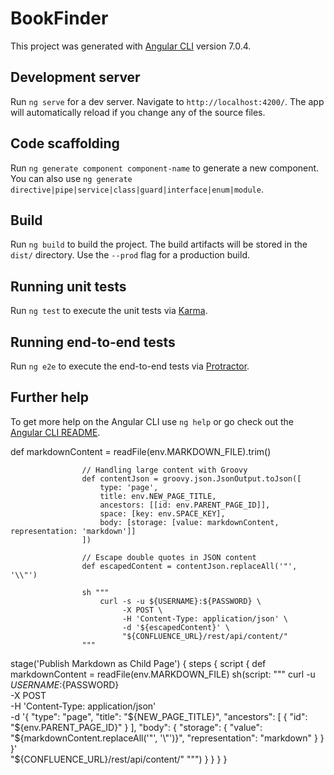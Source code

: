 # BookFinder

This project was generated with [Angular CLI](https://github.com/angular/angular-cli) version 7.0.4.

## Development server

Run `ng serve` for a dev server. Navigate to `http://localhost:4200/`. The app will automatically reload if you change any of the source files.

## Code scaffolding

Run `ng generate component component-name` to generate a new component. You can also use `ng generate directive|pipe|service|class|guard|interface|enum|module`.

## Build

Run `ng build` to build the project. The build artifacts will be stored in the `dist/` directory. Use the `--prod` flag for a production build.

## Running unit tests

Run `ng test` to execute the unit tests via [Karma](https://karma-runner.github.io).

## Running end-to-end tests

Run `ng e2e` to execute the end-to-end tests via [Protractor](http://www.protractortest.org/).

## Further help

To get more help on the Angular CLI use `ng help` or go check out the [Angular CLI README](https://github.com/angular/angular-cli/blob/master/README.md).

def markdownContent = readFile(env.MARKDOWN_FILE).trim()
                    
                    // Handling large content with Groovy
                    def contentJson = groovy.json.JsonOutput.toJson([
                        type: 'page',
                        title: env.NEW_PAGE_TITLE,
                        ancestors: [[id: env.PARENT_PAGE_ID]],
                        space: [key: env.SPACE_KEY],
                        body: [storage: [value: markdownContent, representation: 'markdown']]
                    ])

                    // Escape double quotes in JSON content
                    def escapedContent = contentJson.replaceAll('"', '\\"')
                    
                    sh """
                        curl -s -u ${USERNAME}:${PASSWORD} \
                             -X POST \
                             -H 'Content-Type: application/json' \
                             -d '${escapedContent}' \
                             "${CONFLUENCE_URL}/rest/api/content/"
                    """



                    

stage('Publish Markdown as Child Page') {
            steps {
                script {
                    def markdownContent = readFile(env.MARKDOWN_FILE)
                    sh(script: """
                        curl -u ${USERNAME}:${PASSWORD} \
                             -X POST \
                             -H 'Content-Type: application/json' \
                             -d '{
                                 "type": "page",
                                 "title": "${NEW_PAGE_TITLE}",
                                 "ancestors": [
                                     {
                                         "id": "${env.PARENT_PAGE_ID}"
                                     }
                                 ],
                                 "body": {
                                     "storage": {
                                         "value": "${markdownContent.replaceAll('"', '\\"')}",
                                         "representation": "markdown"
                                     }
                                 }
                             }' \
                             "${CONFLUENCE_URL}/rest/api/content/"
                    """)
                }
            }
        }
    }


